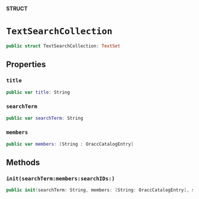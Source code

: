 **STRUCT**

# `TextSearchCollection`

```swift
public struct TextSearchCollection: TextSet
```

## Properties
### `title`

```swift
public var title: String
```

### `searchTerm`

```swift
public var searchTerm: String
```

### `members`

```swift
public var members: [String : OraccCatalogEntry]
```

## Methods
### `init(searchTerm:members:searchIDs:)`

```swift
public init(searchTerm: String, members: [String: OraccCatalogEntry], searchIDs: [String])
```
